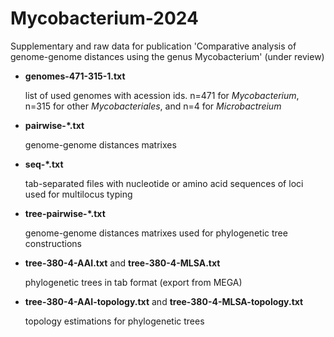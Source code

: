 # Mycobacterium-2024

Supplementary and raw data for publication 'Comparative analysis of genome-genome distances using the genus Mycobacterium'
(under review)

- **genomes-471-315-1.txt**

  list of used genomes with acession ids.
  n=471 for _Mycobacterium_, n=315 for other _Mycobacteriales_, and n=4 for _Microbactreium_

- **pairwise-*.txt**

  genome-genome distances matrixes

- **seq-*.txt**

  tab-separated files with nucleotide or amino acid sequences of loci used for multilocus typing

- **tree-pairwise-*.txt**

  genome-genome distances matrixes used for phylogenetic tree constructions

- **tree-380-4-AAI.txt** and **tree-380-4-MLSA.txt**

  phylogenetic trees in tab format (export from MEGA)

- **tree-380-4-AAI-topology.txt** and **tree-380-4-MLSA-topology.txt**

  topology estimations for phylogenetic trees
